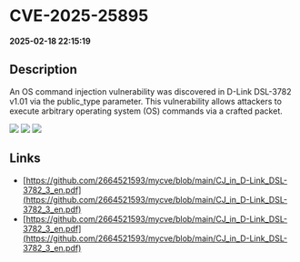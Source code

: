 # CVE-2025-25895

**2025-02-18 22:15:19**

## Description
An OS command injection vulnerability was discovered in D-Link DSL-3782 v1.01 via the public_type parameter. This vulnerability allows attackers to execute arbitrary operating system (OS) commands via a crafted packet.

![](https://img.shields.io/static/v1?label=Score&message=8.0&color=red)
![](https://img.shields.io/static/v1?label=Severity&message=HIGH&color=red)
![](https://img.shields.io/static/v1?label=CWE&message=RCE&color=green)

## Links
- [https://github.com/2664521593/mycve/blob/main/CJ_in_D-Link_DSL-3782_3_en.pdf](https://github.com/2664521593/mycve/blob/main/CJ_in_D-Link_DSL-3782_3_en.pdf)
- [https://github.com/2664521593/mycve/blob/main/CJ_in_D-Link_DSL-3782_3_en.pdf](https://github.com/2664521593/mycve/blob/main/CJ_in_D-Link_DSL-3782_3_en.pdf)
